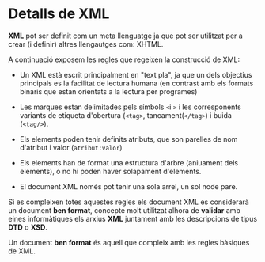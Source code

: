 # Detalls de XML
**XML** pot ser definit com un meta llenguatge ja que pot ser utilitzat per a crear (i definir) altres llengautges com: XHTML.

A continuació exposem les regles que regeixen la construcció de XML:

* Un XML està escrit principalment en "text pla", ja que un dels objectius principals es la facilitat de lectura humana (en contrast amb els formats binaris que estan orientats a la lectura per programes)

* Les marques estan delimitades pels símbols `<`i `>` i les corresponents variants de etiqueta d'obertura (`<tag>`, tancament(`</tag>`) i buida (`<tag/>`).

* Els elements poden tenir definits atributs, que son parelles de nom d'atribut i valor (`atribut:valor`)

* Els elements han de format una estructura d'arbre (aniuament dels elements), o no hi poden haver solapament d'elements.

* El document XML només pot tenir una sola arrel, un sol node pare.

Si es compleixen totes aquestes regles els document XML es considerarà un document **ben format**, concepte molt utilitzat alhora de **validar** amb eines informàtiques els arxius **XML** juntament amb les descripcions de tipus **DTD** o **XSD**.

Un document **ben format** és aquell que compleix amb les regles bàsiques de XML.